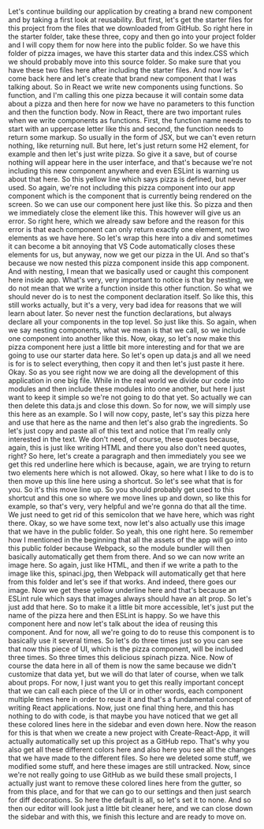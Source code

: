 Let's continue building our application
by creating a brand new component
and by taking a first look at reusability.
But first, let's get the starter files for this project
from the files that we downloaded from GitHub.
So right here in the starter folder,
take these three, copy and then go into your project folder
and I will copy them for now here into the public folder.
So we have this folder of pizza images,
we have this starter data and this index.CSS
which we should probably move into this source folder.
So make sure that you have these two files here
after including the starter files.
And now let's come back here
and let's create that brand new component
that I was talking about.
So in React we write new components using functions.
So function, and I'm calling this one pizza
because it will contain some data about a pizza
and then here for now
we have no parameters to this function
and then the function body.
Now in React, there are two important rules
when we write components as functions.
First, the function name needs to start
with an uppercase letter like this
and second, the function needs to return some markup.
So usually in the form of JSX,
but we can't even return nothing, like returning null.
But here, let's just return some H2 element, for example
and then let's just write pizza.
So give it a save, but of course nothing will appear here
in the user interface, and that's
because we're not including this new component anywhere
and even ESLint is warning us about that here.
So this yellow line which says pizza is defined,
but never used.
So again, we're not including this pizza component
into our app component which is the component
that is currently being rendered on the screen.
So we can use our component here just like this.
So pizza
and then we immediately close the element like this.
This however will give us an error.
So right here, which we already saw before
and the reason for this error
is that each component can only return exactly one element,
not two elements as we have here.
So let's wrap this here into a div
and sometimes it can become a bit annoying
that VS Code automatically closes these elements for us,
but anyway, now we get our pizza in the UI.
And so that's because we now nested this pizza component
inside this app component.
And with nesting, I mean that we basically used
or caught this component here inside app.
What's very, very important to notice
is that by nesting, we do not mean
that we write a function inside this other function.
So what we should never do
is to nest the component declaration itself.
So like this, this still works actually,
but it's a very, very bad idea
for reasons that we will learn about later.
So never nest the function declarations,
but always declare all your components in the top level.
So just like this.
So again, when we say nesting components,
what we mean is that we call,
so we include one component into another like this.
Now, okay, so let's now make this pizza component here
just a little bit more interesting
and for that we are going to use our starter data here.
So let's open up data.js
and all we need is for is to select everything, then copy it
and then let's just paste it here.
Okay.
So as you see right now we are doing all the development
of this application in one big file.
While in the real world we divide our code into modules
and then include these modules into one another,
but here I just want to keep it simple
so we're not going to do that yet.
So actually we can then delete this data.js
and close this down.
So for now, we will simply use this here as an example.
So I will now copy, paste, let's say this pizza here
and use that here as the name
and then let's also grab the ingredients.
So let's just copy and paste all of this text
and notice that I'm really only interested in the text.
We don't need, of course, these quotes
because, again, this is just like writing HTML
and there you also don't need quotes, right?
So here, let's create a paragraph
and then immediately you see we get this red underline here
which is because, again,
we are trying to return two elements here
which is not allowed.
Okay, so here what I like to do
is to then move up this line here using a shortcut.
So let's see what that is for you.
So it's this move line up.
So you should probably get used to this shortcut
and this one so where we move lines up and down,
so like this for example,
so that's very, very helpful
and we're gonna do that all the time.
We just need to get rid of this semicolon that we have here,
which was right there.
Okay, so we have some text,
now let's also actually use this image
that we have in the public folder.
So yeah, this one right here.
So remember how I mentioned in the beginning
that all the assets of the app
will go into this public folder because Webpack,
so the module bundler will then basically
automatically get them from there.
And so we can now write an image here.
So again, just like HTML,
and then if we write a path to the image like this,
spinaci.jpg,
then Webpack will automatically get that here
from this folder and let's see if that works.
And indeed, there goes our image.
Now we get these yellow underline here
and that's because an ESLint rule
which says that images always should have an alt prop.
So let's just add that here.
So to make it a little bit more accessible,
let's just put the name of the pizza here
and then ESLint is happy.
So we have this component here
and now let's talk about the idea of reusing this component.
And for now, all we're going to do to reuse this component
is to basically use it several times.
So let's do three times just so you can see
that now this piece of UI, which is the pizza component,
will be included three times.
So three times this delicious spinach pizza.
Nice. Now of course the data here in all of them
is now the same because we didn't customize that data yet,
but we will do that later of course,
when we talk about props.
For now,
I just want you to get this really important concept
that we can call each piece of the UI
or in other words, each component multiple times here
in order to reuse it
and that's a fundamental concept
of writing React applications.
Now, just one final thing here,
and this has nothing to do with code,
is that maybe you have noticed
that we get all these colored lines here in the sidebar
and even down here.
Now the reason for this is that when we create a new project
with Create-React-App,
it will actually automatically set up this project
as a GitHub repo.
That's why you also get all these different colors here
and also here you see all the changes that we have made
to the different files.
So here we deleted some stuff, we modified some stuff,
and here these images are still untracked.
Now, since we're not really going to use GitHub
as we build these small projects,
I actually just want to remove these colored lines here
from the gutter, so from this place,
and for that we can go to our settings
and then just search for diff decorations.
So here the default is all, so let's set it to none.
And so then our editor will look
just a little bit cleaner here,
and we can close down the sidebar
and with this, we finish this lecture
and are ready to move on.